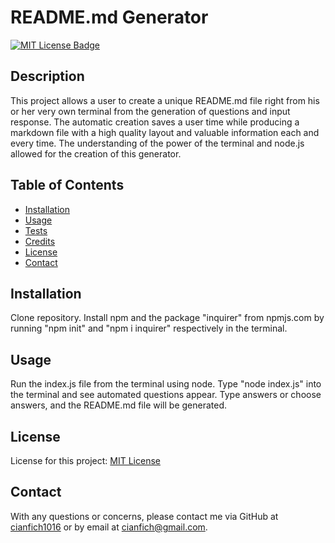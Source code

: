 

  # README.md Generator

  [![MIT License Badge](https://img.shields.io/badge/License-MIT_License-blue)](https://img.shields.io/badge/License-MIT_License-blue)

  ## Description
  This project allows a user to create a unique README.md file right from his or her very own terminal from the generation of questions and input response. The automatic creation saves a user time while producing a markdown file with a high quality layout and valuable information each and every time. The understanding of the power of the terminal and node.js allowed for the creation of this generator.

  ## Table of Contents
  * [Installation](#installation)
  * [Usage](#usage)
  * [Tests](#tests)
  * [Credits](#credits)
  * [License](#license)
  * [Contact](#contact)

  ## Installation
  Clone repository. Install npm and the package "inquirer" from npmjs.com by running "npm init" and "npm i inquirer" respectively in the terminal.

  ## Usage
  Run the index.js file from the terminal using node. Type "node index.js" into the terminal and see automated questions appear. Type answers or choose answers, and the README.md file will be generated. 

  ## License
  License for this project: [MIT License](https://choosealicense.com/licenses/mit/)

  ## Contact
  With any questions or concerns, please contact me via GitHub at [cianfich1016](https://github.com/cianfich1016) or by email at cianfich@gmail.com.

